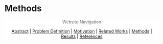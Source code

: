 # Methods
<!-- Navigation Bar -->
<div style="text-align: center; background-color: white;">
<div style="color:#666a67"> Website Navigation</div>
<p style="text-align: center; background-color: white;">
  <a href="./index.html">Abstract</a> |
  <a href="./problem.html">Problem Definition</a> | 
  <a href="./motivation.html">Motivation</a> | 
  <a href="./related.html">Related Works</a> | 
  <a href="./methods.html">Methods</a> | 
  <a href="./results.html">Results</a> | 
  <a href="./references.html">References</a>
</p>
</div>